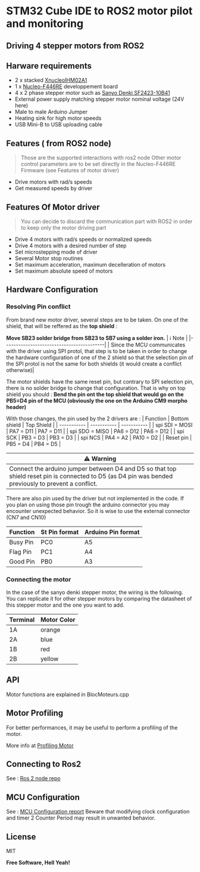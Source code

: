 # STM32 Cube IDE to ROS2 motor pilot and monitoring
## Driving 4 stepper motors from ROS2


## Harware requirements

- 2 x stacked [XnucleoIHM02A1](https://www.st.com/en/ecosystems/x-nucleo-ihm02a1.html)
- 1  x [Nucleo-F446RE](https://os.mbed.com/platforms/ST-Nucleo-F446RE/) developpement board 
- 4 x 2 phase stepper motor such as [Sanyo Denki SF2423-10B41](https://products.sanyodenki.com/en/sanmotion/stepping/f2/SF2423-10B41/)
- External power supply matching stepper motor nominal voltage (24V here)
- Male to male Arduino Jumper
- Heating sink for high motor speeds
- USB Mini-B to USB uploading cable

## Features ( from ROS2 node)

> Those are the supported interactions with ros2 node
> Other motor control parameters are to be set directly in the Nucleo-F446RE Firmware
> (see Features of motor driver)

- Drive motors with rad/s speeds
- Get measured speeds by driver

## Features Of Motor driver

> You can decide to discard the communication part with ROS2
> in order to keep only the motor driving part

- Drive 4 motors with rad/s speeds or normalized speeds
- Drive 4 motors with a desired number of step
- Set microstepping mode of driver
- Several Motor stop routines 
- Set maximum acceleration, maximum decelleration of motors
- Set maximum absolute speed of motors

## Hardware Configuration
### Resolving Pin conflict
From brand new motor driver, several steps are to be taken.
On one of the shield, that will be reffered as the **top shield** :

**Move SB23 solder bridge from SB23 to SB7 using a solder iron.**
| ℹ️ Note                         | 
|------------------------------------------|
| Since the MCU communicates with the driver using SPI protol, that step is to be taken in order to change the hardware configuration of one of the 2 shield so that the selection pin of the SPI protol is not the same for both shields (it would create a conflict otherwise)|

The motor shields have the same reset pin, but contrary to SPI selection pin, there is no solder bridge to change that configuration. That is why on top shield you should :
**Bend the pin ont the top shield that would go on the PB5=D4  pin of the MCU (obviously the one on the Arduino CM9 morpho header)**

With those changes, the pin used by the 2 drivers are :
| Function | Bottom shield | Top Shield |
| ----------- | ----------- | ----------- |
| spi SDI = MOSI | PA7 = D11 | PA7 = D11 |
| spi SDO = MISO | PA6 = D12 | PA6 = D12 | 
| spi SCK | PB3 = D3 | PB3 = D3 |
| spi NCS | PA4 = A2 | PA10 = D2 | 
| Reset pin | PB5 = D4 | PB4 = D5 | 

| ⚠️ Warning                               | 
|------------------------------------------|
| Connect the arduino jumper between D4 and D5 so that top shield reset pin is connected to D5 (as D4 pin was bended previously to prevent a conflict.    |

There are also pin used by the driver but not implemented in the code. If you plan on using those pin trough the arduino connector you may encounter unexpected behavior. So it is wise to use the external connector (CN7 and CN10)

| Function | St Pin format | Arduino Pin format |
| ----------- | ----------- | ----------- |
| Busy Pin | PC0 | A5 |
| Flag Pin | PC1 | A4 | 
| Good Pin | PB0 | A3 |
### Connecting the motor

In the case of the sanyo denki stepper motor, the wiring is the following. You can replicate it for other stepper motors by comparing the datasheet of this stepper motor and the one you want to add.

| Terminal | Motor Color |
| ----------- | ----------- | 
| 1A | orange |
| 2A | blue |  
| 1B | red | 
| 2B | yellow | 

## API
Motor functions are explained in BlocMoteurs.cpp

## Motor Profiling
For better performances, it may be useful to perform a profiling of the motor.

More info at [Profiling Motor](/doc/MotorProfiling.pdf)

## Connecting to Ros2

See : [Ros 2 node repo](https://github.com/Adrien9o2/stm32_to_ros_rasp)

## MCU Configuration

See : [MCU Configuration report](doc/stm32_to_ros.pdf)
Beware that modifying clock configuration and timer 2 Counter Period may result in unwanted behavior.

## License

MIT

**Free Software, Hell Yeah!**
